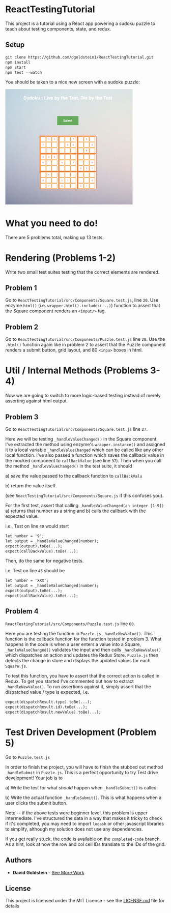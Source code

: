 # ReactTestingTutorial
This project is a tutorial using a React app powering a sudoku puzzle to teach about testing components, state, and redux.

## Setup

```
git clone https://github.com/dgoldstein1/ReactTestingTutorial.git
npm install
npm start
npm test --watch
```

You should be taken to a nice new screen with a sudoku puzzle:


![with a sudoku puzzle](https://github.com/dgoldstein1/ReactTestingTutorial/blob/master/src/Images/Screen%20Shot%202017-10-12%20at%202.00.46%20AM.png)

# What you need to do!

There are 5 problems total, making up 13 tests.

# Rendering (Problems 1-2)

Write two small test suites testing that the correct elements are rendered.
## Problem 1

Go to `ReactTestingTutorial/src/Components/Square.test.js`, line `20`. Use enzyme `html()` (i.e. `wrapper.html().includes(...)`) function to assert that the Square component renders an `<input/>` tag.

## Problem 2

Go to `ReactTestingTutorial/src/Components/Puzzle.test.js` line `28`. Use the `.html()` function again like in problem 2 to assert that the Puzzle component renders a submit button, grid layout, and 80 `<inpu>` boxes in html.


# Util / Internal Methods (Problems 3-4)

Now we are going to switch to more logic-based testing instead of merely asserting against html output. 


## Problem 3

Go to `ReactTestingTutorial/src/Components/Square.test.js` line `27`.

Here we will be testing `_handleValueChanged()` in the Square component. I've extracted the method using enzyme's `wrapper.instance()` and assigned it to a local variable `_handleValueChanged` which can be called like any other local function. I've also passed a function which saves the callback value in the mocked component to `callBackValue` (see line `37`). Then when you call the method `_handleValueChanged()` in the test suite, it should

a) save the value passed to the callback function to `callBackValu`

b) return the value itself. 

(see `ReactTestingTutorial/src/Components/Square.js` if this confuses you).

For the first test, assert that calling `_handleValueChanged(an integer [1-9])` a) returns that number as a string and b) calls the callback with the expected value.

i.e., Test on line `40` would start

```
let number = '9';
let output = _handleValueChanged(number);
expect(output).toBe(...);
expect(callBackValue).toBe(...);
```

Then, do the same for negative tests.

i.e. Test on line `45` should be 

```
let number = 'XXX';
let output = _handleValueChanged(number);
expect(output).toBe(...);
expect(callBackValue).toBe(...);
```

## Problem 4

`ReactTestingTutorial/src/Components/Puzzle.test.js` line `60`.

Here you are testing the function in `Puzzle.js` `_handleNewValue()`. This function is the callback function for the function tested in problem 3. What happens in the code is when a user enters a value into a Square, `_hanleValueChanged()` validates the input and then calls `_handleNewValue()` which dispatches an action and updates the Redux Store. `Puzzle.js` then detects the change in store and displays the updated values for each `Square.js`.

To test this function, you have to assert that the correct action is called in Redux. To get you started I've commented out how to extract `_handleNewValue()`. To run assertions against it, simply assert that the dispatched value / type is expected, i.e.

```
expect(dispatchResult.type).toBe(...);
expect(dispatchResult.id).toBe(...);
expect(dispatchResult.newValue).toBe(...); 
```

# Test Driven Development (Problem 5)

Go to `Puzzle.test.js`

In order to finish the project, you will have to finish the stubbed out method `_handleSubmit` in `Puzzle.js`. This is a perfect opportunity to try Test drive development! Your job is to 

a) Write the test for what *should* happen when `_handleSubmit()` is called.

b) Write the actual function `_handleSubmit()`. This is what happens when a user clicks the submit button.

Note -- if the above tests were beginner level, this problem is upper intermediate. I've structured the data in a way that makes it tricky to check if it's completed, you may need to import `lodash` or other javascript libraries to simplify, although my solution does not use any dependencies.

If you get really stuck, the code is available on the `completed-code` branch. As a hint, look at how the row and col cell IDs translate to the IDs of the grid.

## Authors

* **David Goldstein** - [See More Work](http://davidcharlesgoldstein.com/github-react-testing-tutorial)

## License

This project is licensed under the MIT License - see the [LICENSE.md](LICENSE.md) file for details
